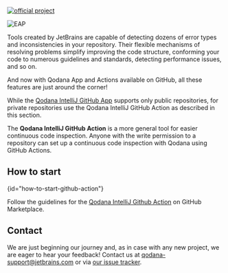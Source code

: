 [//]: # (title: Qodana IntelliJ GitHub Action)

[![official project](https://jb.gg/badges/official-flat-square.svg)](https://confluence.jetbrains.com/display/ALL/JetBrains+on+GitHub)

![EAP](eap-alert.png)

Tools created by JetBrains are capable of detecting dozens of error types and inconsistencies in your repository.
Their flexible mechanisms of resolving problems simplify improving the code structure, conforming your code to numerous guidelines and standards, detecting performance issues, and so on.

And now with Qodana App and Actions available on GitHub, all these features are just around the corner!

While the [Qodana IntelliJ GitHub App](qodana-github-application.md) supports only public repositories, for private repositories use the Qodana IntelliJ GitHub Action as described in this section.

The **Qodana IntelliJ GitHub Action** is a more general tool for easier continuous code inspection.
Anyone with the write permission to a repository can set up a continuous code inspection with Qodana using GitHub Actions.

## How to start
{id="how-to-start-github-action"}

Follow the guidelines for the [Qodana IntelliJ Github Action](https://github.com/marketplace/actions/qodana-code-inspection) on GitHub Marketplace.

## Contact

We are just beginning our journey and, as in case with any new project, we are eager to hear your feedback!
Contact us at [qodana-support@jetbrains.com](mailto:qodana-support@jetbrains.com) or via [our issue tracker](https://youtrack.jetbrains.com/newIssue?project=QD).
